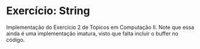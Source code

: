 # Exercício: String
Implementação do Exercício 2 de Tópicos em Computação II.
Note que essa ainda é uma implementação imatura, visto que falta incluir o buffer no código.